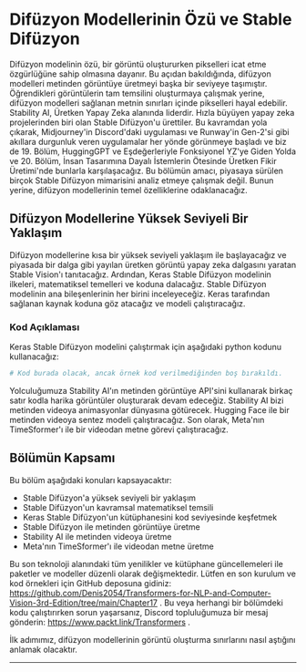 # Difüzyon Modellerinin Özü ve Stable Difüzyon

Difüzyon modelinin özü, bir görüntü oluştururken pikselleri icat etme özgürlüğüne sahip olmasına dayanır. Bu açıdan bakıldığında, difüzyon modelleri metinden görüntüye üretmeyi başka bir seviyeye taşımıştır. Öğrendikleri görüntülerin tam temsilini oluşturmaya çalışmak yerine, difüzyon modelleri sağlanan metnin sınırları içinde pikselleri hayal edebilir. Stability AI, Üretken Yapay Zeka alanında liderdir. Hızla büyüyen yapay zeka projelerinden biri olan Stable Difüzyon'u ürettiler. Bu kavramdan yola çıkarak, Midjourney'in Discord'daki uygulaması ve Runway'in Gen-2'si gibi akıllara durgunluk veren uygulamalar her yönde görünmeye başladı ve biz de 19. Bölüm, HuggingGPT ve Eşdeğerleriyle Fonksiyonel YZ'ye Giden Yolda ve 20. Bölüm, İnsan Tasarımına Dayalı İstemlerin Ötesinde Üretken Fikir Üretimi'nde bunlarla karşılaşacağız. Bu bölümün amacı, piyasaya sürülen birçok Stable Difüzyon mimarisini analiz etmeye çalışmak değil. Bunun yerine, difüzyon modellerinin temel özelliklerine odaklanacağız.

## Difüzyon Modellerine Yüksek Seviyeli Bir Yaklaşım

Difüzyon modellerine kısa bir yüksek seviyeli yaklaşım ile başlayacağız ve piyasada bir dalga gibi yayılan üretken görüntü yapay zeka dalgasını yaratan Stable Vision'ı tanıtacağız. Ardından, Keras Stable Difüzyon modelinin ilkeleri, matematiksel temelleri ve koduna dalacağız. Stable Difüzyon modelinin ana bileşenlerinin her birini inceleyeceğiz. Keras tarafından sağlanan kaynak koduna göz atacağız ve modeli çalıştıracağız.

### Kod Açıklaması

Keras Stable Difüzyon modelini çalıştırmak için aşağıdaki python kodunu kullanacağız:
```python
# Kod burada olacak, ancak örnek kod verilmediğinden boş bırakıldı.
```
Yolculuğumuza Stability AI'ın metinden görüntüye API'sini kullanarak birkaç satır kodla harika görüntüler oluşturarak devam edeceğiz. Stability AI bizi metinden videoya animasyonlar dünyasına götürecek. Hugging Face ile bir metinden videoya sentez modeli çalıştıracağız. Son olarak, Meta'nın TimeSformer'ı ile bir videodan metne görevi çalıştıracağız.

## Bölümün Kapsamı

Bu bölüm aşağıdaki konuları kapsayacaktır:
- Stable Difüzyon'a yüksek seviyeli bir yaklaşım
- Stable Difüzyon'un kavramsal matematiksel temsili
- Keras Stable Difüzyon'un kütüphanesini kod seviyesinde keşfetmek
- Stable Difüzyon ile metinden görüntüye üretme
- Stability AI ile metinden videoya üretme
- Meta'nın TimeSformer'ı ile videodan metne üretme

Bu son teknoloji alanındaki tüm yenilikler ve kütüphane güncellemeleri ile paketler ve modeller düzenli olarak değişmektedir. Lütfen en son kurulum ve kod örnekleri için GitHub deposuna gidiniz: https://github.com/Denis2054/Transformers-for-NLP-and-Computer-Vision-3rd-Edition/tree/main/Chapter17 . Bu veya herhangi bir bölümdeki kodu çalıştırırken sorun yaşarsanız, Discord topluluğumuza bir mesaj gönderin: https://www.packt.link/Transformers .

İlk adımımız, difüzyon modellerinin görüntü oluşturma sınırlarını nasıl aştığını anlamak olacaktır.

---

